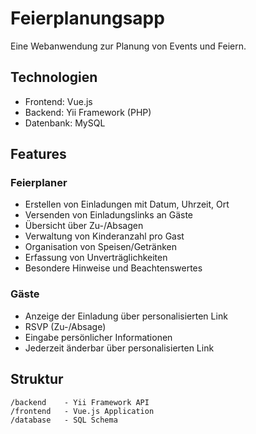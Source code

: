 # Feierplanungsapp

Eine Webanwendung zur Planung von Events und Feiern.

## Technologien
- Frontend: Vue.js
- Backend: Yii Framework (PHP)
- Datenbank: MySQL

## Features

### Feierplaner
- Erstellen von Einladungen mit Datum, Uhrzeit, Ort
- Versenden von Einladungslinks an Gäste
- Übersicht über Zu-/Absagen
- Verwaltung von Kinderanzahl pro Gast
- Organisation von Speisen/Getränken
- Erfassung von Unverträglichkeiten
- Besondere Hinweise und Beachtenswertes

### Gäste
- Anzeige der Einladung über personalisierten Link
- RSVP (Zu-/Absage)
- Eingabe persönlicher Informationen
- Jederzeit änderbar über personalisierten Link

## Struktur
```
/backend    - Yii Framework API
/frontend   - Vue.js Application
/database   - SQL Schema
```